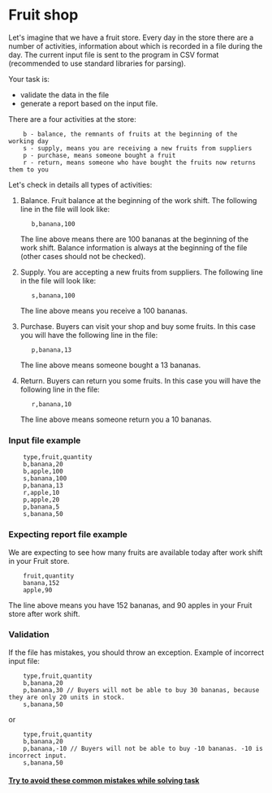 # Fruit shop

Let's imagine that we have a fruit store. Every day in the store there are a number of activities, 
information about which is recorded in a file during the day.
The current input file is sent to the program in CSV format (recommended to use standard libraries for parsing).

Your task is:
- validate the data in the file
- generate a report based on the input file.

There are a four activities at the store:
```text
    b - balance, the remnants of fruits at the beginning of the working day
    s - supply, means you are receiving a new fruits from suppliers
    p - purchase, means someone bought a fruit
    r - return, means someone who have bought the fruits now returns them to you
```

Let's check in details all types of activities:
1. Balance. Fruit balance at the beginning of the work shift. The following line in the file will look like:
    
    ```text
       b,banana,100  
    ```
   The line above means there are 100 bananas at the beginning of the work shift. 
   Balance information is always at the beginning of the file (other cases should not be checked).
1. Supply. You are accepting a new fruits from suppliers. The following line in the file will look like:
    
    ```text
       s,banana,100     
    ```
   The line above means you receive a 100 bananas.
1. Purchase. Buyers can visit your shop and buy some fruits. In this case you will have the following line in the file:
    
    ```text
       p,banana,13  
    ```
   The line above means someone bought a 13 bananas.
1. Return. Buyers can return you some fruits. In this case you will have the following line in the file:
    
    ```text
       r,banana,10   
    ```
   The line above means someone return you a 10 bananas.

### Input file example
```text
    type,fruit,quantity
    b,banana,20
    b,apple,100
    s,banana,100
    p,banana,13
    r,apple,10 
    p,apple,20 
    p,banana,5 
    s,banana,50
```

### Expecting report file example
We are expecting to see how many fruits are available today after work shift in your Fruit store. 
```text
    fruit,quantity
    banana,152
    apple,90
```
The line above means you have 152 bananas, and 90 apples in your Fruit store after work shift. 


### Validation
If the file has mistakes, you should throw an exception. Example of incorrect input file:
```text
    type,fruit,quantity
    b,banana,20
    p,banana,30 // Buyers will not be able to buy 30 bananas, because they are only 20 units in stock.
    s,banana,50 
```
or
```text
    type,fruit,quantity
    b,banana,20
    p,banana,-10 // Buyers will not be able to buy -10 bananas. -10 is incorrect input.
    s,banana,50 
```

#### [Try to avoid these common mistakes while solving task](https://mate-academy.github.io/jv-program-common-mistakes/java-core/solid/fruit-shop)
